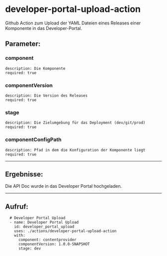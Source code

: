 # developer-portal-upload-action

Github Action zum Upload der YAML Dateien eines Releases einer Komponente in das Developer-Portal.

## Parameter:
### component
    description: Die Komponente
    required: true
### componentVersion
    description: Die Version des Releases
    required: true
### stage
    description: Die Zielumgebung für das Deployment (dev/git/prod)
    required: true
### componentConfigPath
    description: Pfad in dem die Konfiguration der Komponente liegt
    required: true

---

## Ergebnisse:

Die API Doc wurde in das Developer Portal hochgeladen.

---

## Aufruf:

      # Developer Portal Upload
      - name: Developer Portal Upload
        id: developer_portal_upload
        uses: ./actions/developer-portal-upload-action
        with:
          component: contentprovider
          componentVersion: 1.0.0-SNAPSHOT
          stage: dev